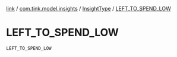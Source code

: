 [link](../../index.md) / [com.tink.model.insights](../index.md) / [InsightType](index.md) / [LEFT_TO_SPEND_LOW](./-l-e-f-t_-t-o_-s-p-e-n-d_-l-o-w.md)

# LEFT_TO_SPEND_LOW

`LEFT_TO_SPEND_LOW`